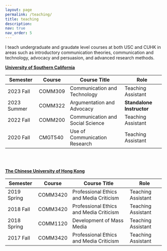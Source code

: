 ```yaml
---
layout: page
permalink: /teaching/
title: teaching
description: 
nav: true
nav_order: 5
---
```


I teach undergraduate and graudate level courses at both USC and CUHK in areas such as introductory communication theories, communication and technology, advocacy and persuasion, and advanced research methods.

**[University of Southern California](https://www.usc.edu)**

|Semester  | Course   | Course Title                      | Role |
|------------|----------|-----------------------------------|------|
|2023 Fall   |  COMM309 |  Communication and Technology     | Teaching Assistant |
|2023 Summer | COMM322  | Argumentation and Advocacy        | **Standalone Instructor**|
|2022 Fall   |  COMM200 |  Communication and Social Science    | Teaching Assistant|
|2020 Fall   |  CMGT540 |  Use of Communication Research | Teaching Assistant|

<br/><br/>

**[The Chinese University of Hong Kong](https://www.cuhk.edu.hk/english/index.html)**

|Semester    | Course   | Course Title                      | Role |
|------------|----------|-----------------------------------|------|
|2019 Spring | COMM3420 |  Professional Ethics and Media Criticism | Teaching Assistant |
|2018 Fall | COMM3420   | Professional Ethics and Media Criticism  | Teaching Assistant |
|2018 Spring |  COMM1120 |  Development of Mass Media | Teaching Assistant|
|2017 Fall   |  COMM3420 |  Professional Ethics and Media Criticism | Teaching Assistant|

